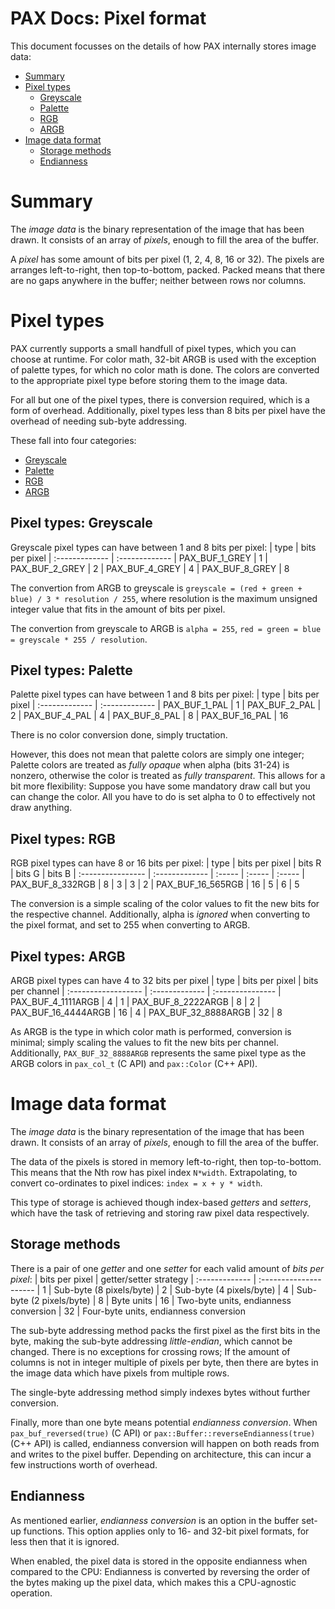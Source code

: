 # PAX Docs: Pixel format

This document focusses on the details of how PAX internally stores image data:
- [Summary](#summary)
- [Pixel types](#pixel-types)
  - [Greyscale](#pixel-types-greyscale)
  - [Palette](#pixel-types-palette)
  - [RGB](#pixel-types-rgb)
  - [ARGB](#pixel-types-argb)
- [Image data format](#image-data-format)
  - [Storage methods](#storage-methods)
  - [Endianness](#endianness)



# Summary

The *image data* is the binary representation of the image that has been drawn.
It consists of an array of *pixels*, enough to fill the area of the buffer.

A *pixel* has some amount of bits per pixel (1, 2, 4, 8, 16 or 32).
The pixels are arranges left-to-right, then top-to-bottom, packed.
Packed means that there are no gaps anywhere in the buffer; neither between rows nor columns.



# Pixel types

PAX currently supports a small handfull of pixel types, which you can choose at runtime.
For color math, 32-bit ARGB is used with the exception of palette types, for which no color math is done.
The colors are converted to the appropriate pixel type before storing them to the image data.

For all but one of the pixel types, there is conversion required, which is a form of overhead.
Additionally, pixel types less than 8 bits per pixel have the overhead of needing sub-byte addressing.

These fall into four categories:
- [Greyscale](#pixel-types-greyscale)
- [Palette](#pixel-types-palette)
- [RGB](#pixel-types-rgb)
- [ARGB](#pixel-types-argb)


## Pixel types: Greyscale

Greyscale pixel types can have between 1 and 8 bits per pixel:
| type           | bits per pixel
| :------------- | :-------------
| PAX_BUF_1_GREY | 1
| PAX_BUF_2_GREY | 2
| PAX_BUF_4_GREY | 4
| PAX_BUF_8_GREY | 8

The convertion from ARGB to greyscale is `greyscale = (red + green + blue) / 3 * resolution / 255`,
where resolution is the maximum unsigned integer value that fits in the amount of bits per pixel.

The convertion from greyscale to ARGB is `alpha = 255`, `red = green = blue = greyscale * 255 / resolution`.


## Pixel types: Palette

Palette pixel types can have between 1 and 8 bits per pixel:
| type           | bits per pixel
| :------------- | :-------------
| PAX_BUF_1_PAL  | 1
| PAX_BUF_2_PAL  | 2
| PAX_BUF_4_PAL  | 4
| PAX_BUF_8_PAL  | 8
| PAX_BUF_16_PAL | 16

There is no color conversion done, simply tructation.

However, this does not mean that palette colors are simply one integer;
Palette colors are treated as *fully opaque* when alpha (bits 31-24) is nonzero,
otherwise the color is treated as *fully transparent*.
This allows for a bit more flexibility: Suppose you have some mandatory draw call but you can change the color. All you have to do is set alpha to 0 to effectively not draw anything.

## Pixel types: RGB

RGB pixel types can have 8 or 16 bits per pixel:
| type              | bits per pixel | bits R | bits G | bits B
| :---------------- | :------------- | :----- | :----- | :-----
| PAX_BUF_8_332RGB  | 8              | 3      | 3      | 2
| PAX_BUF_16_565RGB | 16             | 5      | 6      | 5

The conversion is a simple scaling of the color values to fit the new bits for the respective channel.
Additionally, alpha is *ignored* when converting to the pixel format, and set to 255 when converting to ARGB.

## Pixel types: ARGB

ARGB pixel types can have 4 to 32 bits per pixel
| type                | bits per pixel | bits per channel
| :------------------ | :------------- | :---------------
| PAX_BUF_4_1111ARGB  | 4              | 1
| PAX_BUF_8_2222ARGB  | 8              | 2
| PAX_BUF_16_4444ARGB | 16             | 4
| PAX_BUF_32_8888ARGB | 32             | 8

As ARGB is the type in which color math is performed, conversion is minimal; simply scaling the values to fit the new bits per channel.
Additionally, `PAX_BUF_32_8888ARGB` represents the same pixel type as the ARGB colors in `pax_col_t` (C API) and `pax::Color` (C++ API).



# Image data format

The *image data* is the binary representation of the image that has been drawn.
It consists of an array of *pixels*, enough to fill the area of the buffer.

The data of the pixels is stored in memory left-to-right, then top-to-bottom.
This means that the Nth row has pixel index `N*width`.
Extrapolating, to convert co-ordinates to pixel indices: `index = x + y * width`.

This type of storage is achieved though index-based *getters* and *setters*,
which have the task of retrieving and storing raw pixel data respectively.


## Storage methods

There is a pair of one *getter* and one *setter* for each valid amount of *bits per pixel*:
| bits per pixel | getter/setter strategy
| :------------- | :---------------------
| 1              | Sub-byte (8 pixels/byte)
| 2              | Sub-byte (4 pixels/byte)
| 4              | Sub-byte (2 pixels/byte)
| 8              | Byte units
| 16             | Two-byte units, endianness conversion
| 32             | Four-byte units, endianness conversion

The sub-byte addressing method packs the first pixel as the first bits in the byte,
making the sub-byte addressing *little-endian*, which cannot be changed.
There is no exceptions for crossing rows; If the amount of columns is not in integer multiple of pixels per byte, then there are bytes in the image data which have pixels from multiple rows.

The single-byte addressing method simply indexes bytes without further conversion.

Finally, more than one byte means potential *endianness conversion*.
When `pax_buf_reversed(true)` (C API) or `pax::Buffer::reverseEndianness(true)` (C++ API) is called,
endianness conversion will happen on both reads from and writes to the pixel buffer.
Depending on architecture, this can incur a few instructions worth of overhead.


## Endianness

As mentioned earlier, *endianness conversion* is an option in the buffer set-up functions.
This option applies only to 16- and 32-bit pixel formats, for less then that it is ignored.

When enabled, the pixel data is stored in the opposite endianness when compared to the CPU:
Endianness is converted by reversing the order of the bytes making up the pixel data, which makes this a CPU-agnostic operation.
